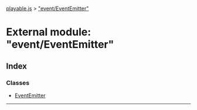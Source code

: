 [playable.js](../README.md) > ["event/EventEmitter"](../modules/_event_eventemitter_.md)

# External module: "event/EventEmitter"

## Index

### Classes

* [EventEmitter](../classes/_event_eventemitter_.eventemitter.md)

---


